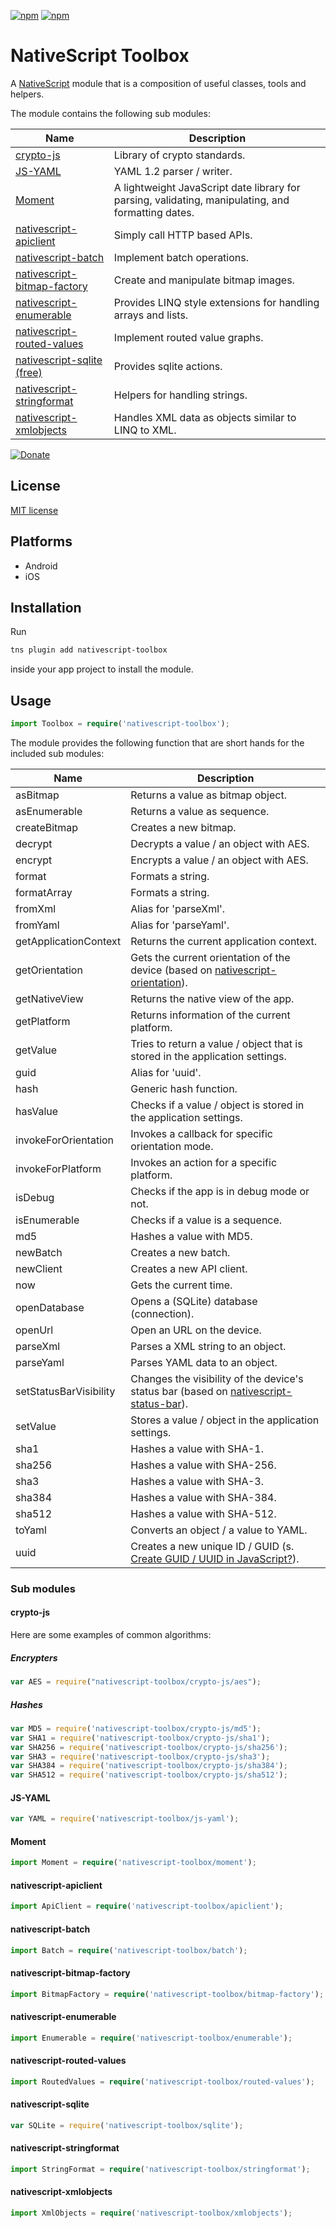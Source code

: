 [![npm](https://img.shields.io/npm/v/nativescript-toolbox.svg)](https://www.npmjs.com/package/nativescript-toolbox)
[![npm](https://img.shields.io/npm/dt/nativescript-toolbox.svg?label=npm%20downloads)](https://www.npmjs.com/package/nativescript-toolbox)

# NativeScript Toolbox

A [NativeScript](https://nativescript.org/) module that is a composition of useful classes, tools and helpers.

The module contains the following sub modules:

| Name | Description |
| ---- | --------- |
| [crypto-js](https://github.com/brix/crypto-js) | Library of crypto standards. |
| [JS-YAML](https://github.com/nodeca/js-yaml) | YAML 1.2 parser / writer. |
| [Moment](https://github.com/moment/moment) | A lightweight JavaScript date library for parsing, validating, manipulating, and formatting dates. |
| [nativescript-apiclient](https://github.com/mkloubert/nativescript-apiclient) | Simply call HTTP based APIs. |
| [nativescript-batch](https://github.com/mkloubert/nativescript-batch) | Implement batch operations. |
| [nativescript-bitmap-factory](https://github.com/mkloubert/nativescript-bitmap-factory) | Create and manipulate bitmap images. |
| [nativescript-enumerable](https://github.com/mkloubert/nativescript-enumerable) | Provides LINQ style extensions for handling arrays and lists. |
| [nativescript-routed-values](https://github.com/mkloubert/nativescript-routed-values) | Implement routed value graphs. |
| [nativescript-sqlite (free)](https://github.com/nathanaela/nativescript-sqlite) | Provides sqlite actions. |
| [nativescript-stringformat](https://github.com/mkloubert/nativescript-stringformat) | Helpers for handling strings. |
| [nativescript-xmlobjects](https://github.com/mkloubert/nativescript-xmlobjects) | Handles XML data as objects similar to LINQ to XML. |

[![Donate](https://img.shields.io/badge/Donate-PayPal-green.svg)](https://www.paypal.com/cgi-bin/webscr?cmd=_s-xclick&hosted_button_id=X493PDBNGKAGG)

## License

[MIT license](https://raw.githubusercontent.com/mkloubert/nativescript-toolbox/master/LICENSE)

## Platforms

* Android
* iOS

## Installation

Run

```bash
tns plugin add nativescript-toolbox
```

inside your app project to install the module.

## Usage

```typescript
import Toolbox = require('nativescript-toolbox');
```

The module provides the following function that are short hands for the included sub modules:

| Name | Description |
| ---- | --------- |
| asBitmap | Returns a value as bitmap object. |
| asEnumerable | Returns a value as sequence. |
| createBitmap | Creates a new bitmap. |
| decrypt | Decrypts a value / an object with AES. |
| encrypt | Encrypts a value / an object with AES. |
| format | Formats a string. |
| formatArray | Formats a string. |
| fromXml | Alias for 'parseXml'. |
| fromYaml | Alias for 'parseYaml'. |
| getApplicationContext | Returns the current application context. |
| getOrientation | Gets the current orientation of the device (based on [nativescript-orientation](https://github.com/nathanaela/nativescript-orientation)). |
| getNativeView | Returns the native view of the app. |
| getPlatform | Returns information of the current platform. |
| getValue | Tries to return a value / object that is stored in the application settings. |
| guid | Alias for 'uuid'. |
| hash | Generic hash function. |
| hasValue | Checks if a value / object is stored in the application settings. |
| invokeForOrientation | Invokes a callback for specific orientation mode. |
| invokeForPlatform | Invokes an action for a specific platform. |
| isDebug | Checks if the app is in debug mode or not. |
| isEnumerable | Checks if a value is a sequence. |
| md5 | Hashes a value with MD5. |
| newBatch | Creates a new batch. |
| newClient | Creates a new API client. |
| now | Gets the current time. |
| openDatabase | Opens a (SQLite) database (connection). |
| openUrl | Open an URL on the device. |
| parseXml | Parses a XML string to an object. |
| parseYaml | Parses YAML data to an object. |
| setStatusBarVisibility | Changes the visibility of the device's status bar (based on [nativescript-status-bar](https://github.com/PeterStaev/NativeScript-Status-Bar)).
| setValue | Stores a value / object in the application settings. |
| sha1 | Hashes a value with SHA-1. |
| sha256 | Hashes a value with SHA-256. |
| sha3 | Hashes a value with SHA-3. |
| sha384 | Hashes a value with SHA-384. |
| sha512 | Hashes a value with SHA-512. |
| toYaml | Converts an object / a value to YAML. |
| uuid | Creates a new unique ID / GUID (s. [Create GUID / UUID in JavaScript?](http://stackoverflow.com/questions/105034/create-guid-uuid-in-javascript)). |

### Sub modules

#### crypto-js

Here are some examples of common algorithms:

##### Encrypters

```typescript
var AES = require("nativescript-toolbox/crypto-js/aes");
```

##### Hashes

```typescript
var MD5 = require('nativescript-toolbox/crypto-js/md5');
var SHA1 = require('nativescript-toolbox/crypto-js/sha1');
var SHA256 = require('nativescript-toolbox/crypto-js/sha256');
var SHA3 = require('nativescript-toolbox/crypto-js/sha3');
var SHA384 = require('nativescript-toolbox/crypto-js/sha384');
var SHA512 = require('nativescript-toolbox/crypto-js/sha512');
```

#### JS-YAML

```typescript
var YAML = require('nativescript-toolbox/js-yaml');
```

#### Moment

```typescript
import Moment = require('nativescript-toolbox/moment');
```

#### nativescript-apiclient

```typescript
import ApiClient = require('nativescript-toolbox/apiclient');
```

#### nativescript-batch

```typescript
import Batch = require('nativescript-toolbox/batch');
```

#### nativescript-bitmap-factory

```typescript
import BitmapFactory = require('nativescript-toolbox/bitmap-factory');
```

#### nativescript-enumerable

```typescript
import Enumerable = require('nativescript-toolbox/enumerable');
```

#### nativescript-routed-values

```typescript
import RoutedValues = require('nativescript-toolbox/routed-values');
```

#### nativescript-sqlite

```typescript
var SQLite = require('nativescript-toolbox/sqlite');
```

#### nativescript-stringformat

```typescript
import StringFormat = require('nativescript-toolbox/stringformat');
```

#### nativescript-xmlobjects

```typescript
import XmlObjects = require('nativescript-toolbox/xmlobjects');
```
